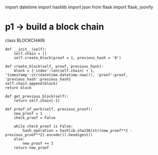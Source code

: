import datetime
import hashlib
import json
from flask import flask, jsonify

# p1 -> build a block chain

class BLOCKCHAIN
    
    def __init__(self):
        self.chain = []
        self.create_block(proof = 1, previous_hash = '0')

    def create_block(self, proof, previous_hash):
        block = {'index':len(self.chain) + 1, 'timestamp':str(datetime.datetime.now()), 'proof':proof, 'previous_hash':previous_hash}
    self.chain.append(block)
    return block

    def get_previous_block(self):
        return self.chain[-1]

    def proof_of_work(self, previous_proof):
        new_proof = 1
        check_proof = False
        
        while check_proof is False:
            hash_operation = hashlib.sha256(str(new_proof**2 - previous_proof**2).encode()).hexdigest()
        else:
            new_proof += 1
        return new_proof